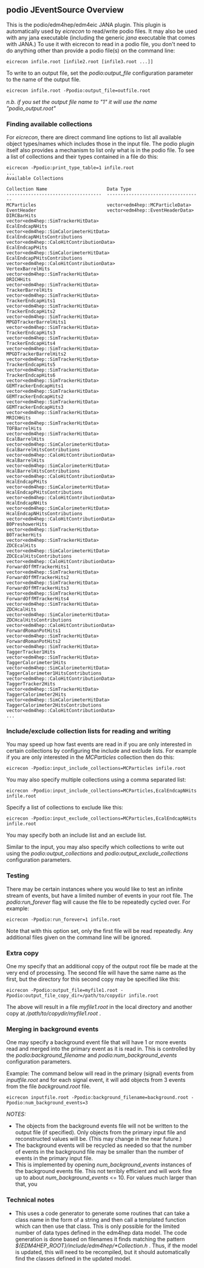 
## podio JEventSource Overview

This is the podio/edm4hep/edm4eic JANA plugin. This plugin is automatically
used by _eicrecon_ to read/write podio files. It may also be used with any
jana executable (including the generic _jana_ executable that comes with
JANA.) To use it with eicrecon to read in a podio file, you don't need to
do anything other than provide a podio file(s) on the command line:

~~~
eicrecon infile.root [infile2.root [infile3.root ...]]
~~~

To write to an output file, set the _podio:output_file_ configuration
parameter to the name of the output file.

~~~
eicrecon infile.root -Ppodio:output_file=outfile.root
~~~
_n.b. if you set the output file name to "1" it will use the name "podio_output.root"_

### Finding available collections
For _eicrecon_, there are direct command line options to list all available
object types/names which includes those in the input file. The podio plugin
itself also provides a mechanism to list only what is in the podio file.
To see a list of collections and their types contained in a file do this:

~~~
eicrecon -Ppodio:print_type_table=1 infile.root
...
Available Collections

Collection Name                      Data Type
-----------------------------------  -----------------------------------
MCParticles                          vector<edm4hep::MCParticleData>
EventHeader                          vector<edm4hep::EventHeaderData>
DIRCBarHits                          vector<edm4hep::SimTrackerHitData>
EcalEndcapNHits                      vector<edm4hep::SimCalorimeterHitData>
EcalEndcapNHitsContributions         vector<edm4hep::CaloHitContributionData>
EcalEndcapPHits                      vector<edm4hep::SimCalorimeterHitData>
EcalEndcapPHitsContributions         vector<edm4hep::CaloHitContributionData>
VertexBarrelHits                     vector<edm4hep::SimTrackerHitData>
DRICHHits                            vector<edm4hep::SimTrackerHitData>
TrackerBarrelHits                    vector<edm4hep::SimTrackerHitData>
TrackerEndcapHits1                   vector<edm4hep::SimTrackerHitData>
TrackerEndcapHits2                   vector<edm4hep::SimTrackerHitData>
MPGDTrackerBarrelHits1               vector<edm4hep::SimTrackerHitData>
TrackerEndcapHits3                   vector<edm4hep::SimTrackerHitData>
TrackerEndcapHits4                   vector<edm4hep::SimTrackerHitData>
MPGDTrackerBarrelHits2               vector<edm4hep::SimTrackerHitData>
TrackerEndcapHits5                   vector<edm4hep::SimTrackerHitData>
TrackerEndcapHits6                   vector<edm4hep::SimTrackerHitData>
GEMTrackerEndcapHits1                vector<edm4hep::SimTrackerHitData>
GEMTrackerEndcapHits2                vector<edm4hep::SimTrackerHitData>
GEMTrackerEndcapHits3                vector<edm4hep::SimTrackerHitData>
MRICHHits                            vector<edm4hep::SimTrackerHitData>
TOFBarrelHits                        vector<edm4hep::SimTrackerHitData>
EcalBarrelHits                       vector<edm4hep::SimCalorimeterHitData>
EcalBarrelHitsContributions          vector<edm4hep::CaloHitContributionData>
HcalBarrelHits                       vector<edm4hep::SimCalorimeterHitData>
HcalBarrelHitsContributions          vector<edm4hep::CaloHitContributionData>
HcalEndcapPHits                      vector<edm4hep::SimCalorimeterHitData>
HcalEndcapPHitsContributions         vector<edm4hep::CaloHitContributionData>
HcalEndcapNHits                      vector<edm4hep::SimCalorimeterHitData>
HcalEndcapNHitsContributions         vector<edm4hep::CaloHitContributionData>
B0PreshowerHits                      vector<edm4hep::SimTrackerHitData>
B0TrackerHits                        vector<edm4hep::SimTrackerHitData>
ZDCEcalHits                          vector<edm4hep::SimCalorimeterHitData>
ZDCEcalHitsContributions             vector<edm4hep::CaloHitContributionData>
ForwardOffMTrackerHits1              vector<edm4hep::SimTrackerHitData>
ForwardOffMTrackerHits2              vector<edm4hep::SimTrackerHitData>
ForwardOffMTrackerHits3              vector<edm4hep::SimTrackerHitData>
ForwardOffMTrackerHits4              vector<edm4hep::SimTrackerHitData>
ZDCHcalHits                          vector<edm4hep::SimCalorimeterHitData>
ZDCHcalHitsContributions             vector<edm4hep::CaloHitContributionData>
ForwardRomanPotHits1                 vector<edm4hep::SimTrackerHitData>
ForwardRomanPotHits2                 vector<edm4hep::SimTrackerHitData>
TaggerTracker1Hits                   vector<edm4hep::SimTrackerHitData>
TaggerCalorimeter1Hits               vector<edm4hep::SimCalorimeterHitData>
TaggerCalorimeter1HitsContributions  vector<edm4hep::CaloHitContributionData>
TaggerTracker2Hits                   vector<edm4hep::SimTrackerHitData>
TaggerCalorimeter2Hits               vector<edm4hep::SimCalorimeterHitData>
TaggerCalorimeter2HitsContributions  vector<edm4hep::CaloHitContributionData>
...
~~~

### Include/exclude collection lists for reading and writing
You may speed up how fast events are read in if you are only interested in certain collections
by configuring the include and exclude lists. For example if you are only interested in the
_MCParticles_ collection then do this:
~~~
eicrecon -Ppodio:input_include_collections=MCParticles infile.root
~~~

You may also specify multiple collections using a comma separated list:
~~~
eicrecon -Ppodio:input_include_collections=MCParticles,EcalEndcapNHits infile.root
~~~

Specify a list of collections to exclude like this:
~~~
eicrecon -Ppodio:input_exclude_collections=MCParticles,EcalEndcapNHits infile.root
~~~

You may specify both an include list and an exclude list.


Similar to the input, you may also specify which collections to write out using the
_podio:output_collections_ and _podio:output_exclude_collections_ configuration
parameters.

### Testing
There may be certain instances where you would like to test an infinite stream of events, but
have a limited number of events in your root file. The _podio:run_forever_ flag will cause
the file to be repeatedly cycled over. For example:
~~~
eicrecon -Ppodio:run_forever=1 infile.root
~~~
Note that with this option set, only the first file will be read repeatedly. Any additional
files given on the command line will be ignored.

### Extra copy
One my specify that an additional copy of the output root file be made at the very
end of processing. The second file will have the same name as the first, but the
directory for this second copy may be specified like this:
~~~
eicrecon -Ppodio:output_file=myfile1.root -Ppodio:output_file_copy_dir=/path/to/copydir infile.root
~~~
The above will result in a file _myfile1.root_ in the local directory and another copy
at _/path/to/copydir/myfile1.root_ .

### Merging in background events
One may specify a background event file that will have 1 or more events read and
merged into the primary event as it is read in. This is controlled by the
_podio:background_filename_ and _podio:num_background_events_ configuration
parameters.

Example: The command below will read in the primary (signal) events from _inputfile.root_
and for each signal event, it will add objects from 3 events from the file _background.root_
file.
~~~
eicrecon inputfile.root -Ppodio:background_filename=background.root -Ppodio:num_background_events=3
~~~

*NOTES:*

* The objects from the background events file will not be written to the output file (if
specified). Only objects from the primary input file and reconstructed values will be.
(This may change in the near future.)
* The background events will be recycled as needed so that the number of events in the
background file may be smaller than the number of events in the primary input file.
* This is implemented by opening _num_background_events_ instances of the background
events file. This not terribly efficient and will work fine up to about
_num_background_events_ <= 10. For values much larger than that, you

### Technical notes


* This uses a code generator to generate some routines that can take a class name
in the form of a string and then call a templated function which can then use
that class. This is only possible for the limited number of data types defined
in the edm4hep data model. The code generation is done based on filenames it
finds matching the pattern _${EDM4HEP_ROOT}/include/edm4hep/*Collection.h_ . Thus,
if the model is updated, this will need to be recompiled, but it should automatically
find the classes defined in the updated model.
